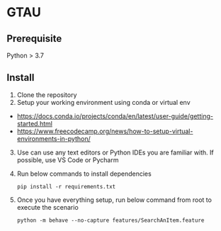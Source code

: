 # GTAU

## Prerequisite

Python > 3.7

## Install

1. Clone the repository
2. Setup your working environment using conda or virtual env

- https://docs.conda.io/projects/conda/en/latest/user-guide/getting-started.html
- https://www.freecodecamp.org/news/how-to-setup-virtual-environments-in-python/

3. Use can use any text editors or Python IDEs you are familiar with. If possible, use VS Code or Pycharm

4. Run below commands to install dependencies

   ``` pip install -r requirements.txt ```

5. Once you have everything setup, run below command from root to execute the scenario

   ``` python -m behave --no-capture features/SearchAnItem.feature ```
